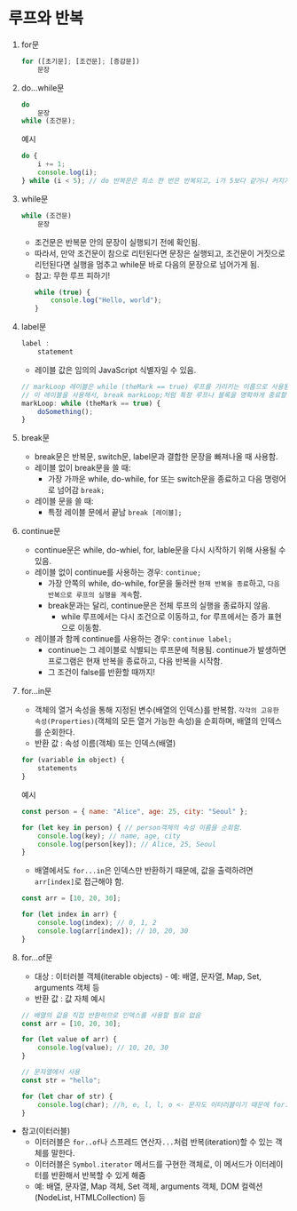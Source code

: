 # 루프와 반복
1. for문
    ```js
    for ([초기문]; [조건문]; [증감문])
        문장
    ```

2. do...while문
    ```js
    do
        문장
    while (조건문);
    ```
    예시
    ```js
    do {
        i += 1; 
        console.log(i);
    } while (i < 5); // do 반복문은 최소 한 번은 반복되고, i가 5보다 같거나 커지기 전까지 계속 반복됨.
    ```

3. while문
    ```js
    while (조건문)
        문장
    ```
    - 조건문은 반복문 안의 문장이 실행되기 전에 확인됨. 
    - 따라서, 만약 조건문이 참으로 리턴된다면 문장은 실행되고, 조건문이 거짓으로 리턴된다면 실행을 멈추고 while문 바로 다음의 문장으로 넘어가게 됨. 
    - 참고: 무한 루프 피하기!
        ```js
        while (true) {
            console.log("Hello, world");
        }
        ```

4. label문
    ```js
    label : 
        statement
    ```
    - 레이블 값은 임의의 JavaScript 식별자일 수 있음. 
    ```js
    // markLoop 레이블은 while (theMark == true) 루프를 가리키는 이름으로 사용됨.(while 루프를 식별함)
    // 이 레이블을 사용해서, break markLoop;처럼 특정 루프나 블록을 명확하게 종료할 수 있다!
    markLoop: while (theMark == true) {
        doSomething();
    }
    ```

5. break문
    - break문은 반복문, switch문, label문과 결합한 문장을 빠져나올 때 사용함. 
    - 레이블 없이 break문을 쓸 때:
        - 가장 가까운 while, do-while, for 또는 switch문을 종료하고 다음 명령어로 넘어감 `break;`
    - 레이블 문을 쓸 때:
        - 특정 레이블 문에서 끝남 `break [레이블];`

6. continue문
    - continue문은 while, do-whiel, for, lable문을 다시 시작하기 위해 사용될 수 있음.
    - 레이블 없이 continue를 사용하는 경우: `continue;`
        - 가장 안쪽의 while, do-while, for문을 둘러싼 `현재 반복을 종료`하고, `다음 반복으로 루프의 실행을 계속`함. 
        - break문과는 달리, continue문은 전체 루프의 실행을 종료하지 않음. 
            - while 루프에서는 다시 조건으로 이동하고, for 루프에서는 증가 표현으로 이동함.
    - 레이블과 함께 continue를 사용하는 경우: `continue label;`
        - continue는 그 레이블로 식별되는 루프문에 적용됨. continue가 발생하면 프로그램은 현재 반복을 종료하고, 다음 반복을 시작함.
        - 그 조건이 false를 반환할 때까지!

7. for...in문
    - 객체의 열거 속성을 통해 지정된 변수(배열의 인덱스)를 반복함. `각각의 고유한 속성(Properties)`(객체의 모든 열거 가능한 속성)을 순회하며, 배열의 인덱스를 순회한다.
    - 반환 값 : 속성 이름(객체) 또는 인덱스(배열)
    ```js
    for (variable in object) {
        statements
    }
    ```
    예시
    ```js
    const person = { name: "Alice", age: 25, city: "Seoul" };

    for (let key in person) { // person객체의 속성 이름을 순회함.
        console.log(key); // name, age, city
        console.log(person[key]); // Alice, 25, Seoul
    }
    ```
    - 배열에서도 `for...in`은 인덱스만 반환하기 때문에, 값을 출력하려면 `arr[index]`로 접근해야 함.
    ```js
    const arr = [10, 20, 30];

    for (let index in arr) {
        console.log(index); // 0, 1, 2
        console.log(arr[index]); // 10, 20, 30
    }
    ```

8. for...of문
    - 대상 : 이터러블 객체(iterable objects) - 예: 배열, 문자열, Map, Set, arguments 객체 등
    - 반환 값 : 값 자체
    예시
    ```js
    // 배열의 값을 직접 반환하므로 인덱스를 사용할 필요 없음
    const arr = [10, 20, 30];

    for (let value of arr) {
        console.log(value); // 10, 20, 30
    }

    // 문자열에서 사용
    const str = "hello";

    for (let char of str) {
        console.log(char); //h, e, l, l, o <- 문자도 이터러블이기 때문에 for...of로 순회가능
    }
    ```
- 참고(이터러블)
    - 이터러블은 `for..of`나 스프레드 연산자`...`처럼 반복(iteration)할 수 있는 객체를 말한다.
    - 이터러블은 `Symbol.iterator` 메서드를 구현한 객체로, 이 메서드가 이터레이터를 반환해서 반복할 수 있게 해줌
    - 예: 배열, 문자열, Map 객체, Set 객체, arguments 객체, DOM 컬렉션(NodeList, HTMLCollection) 등